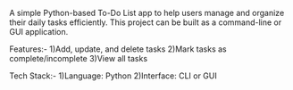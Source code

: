 A simple Python-based To-Do List app to help users manage and organize their daily tasks efficiently. This project can be built as a command-line or GUI application.

 Features:-
1)Add, update, and delete tasks
2)Mark tasks as complete/incomplete
3)View all tasks

 Tech Stack:-
1)Language: Python
2)Interface: CLI or GUI 
